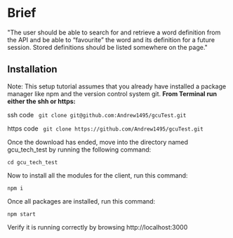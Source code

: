 # Brief

"The user should be able to search for and retrieve a word definition from the API and be able to
“favourite” the word and its definition for a future session. Stored definitions should be listed
somewhere on the page."


## Installation

Note: This setup tutorial assumes that you already have installed a package manager like npm  and the version control system git.
**From Terminal run either the shh or https:**
  
  ssh code
      ``` git clone git@github.com:Andrew1495/gcuTest.git``` 
  
  https code
      ``` git clone https://github.com/Andrew1495/gcuTest.git```
  
  
Once the download has ended, move into the directory named gcu_tech_test by running the following command:

``` cd gcu_tech_test ``` 
  
Now to install all the modules for the client, run this command:

``` npm i ```

Once all packages are installed, run this command:

``` npm start ```
  
Verify it is running correctly by browsing http://localhost:3000




